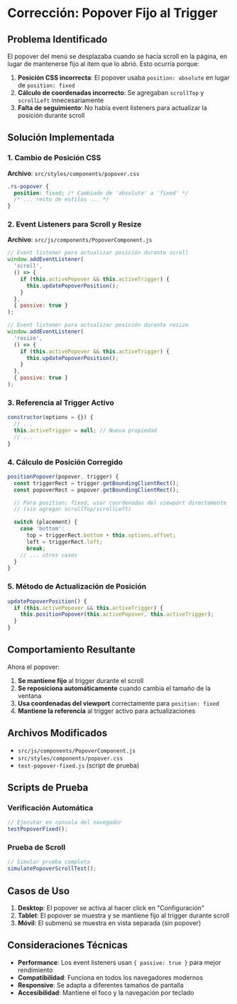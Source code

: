 # Corrección: Popover Fijo al Trigger

## Problema Identificado

El popover del menú se desplazaba cuando se hacía scroll en la página, en lugar de mantenerse fijo al item que lo abrió. Esto ocurría porque:

1. **Posición CSS incorrecta**: El popover usaba `position: absolute` en lugar de `position: fixed`
2. **Cálculo de coordenadas incorrecto**: Se agregaban `scrollTop` y `scrollLeft` innecesariamente
3. **Falta de seguimiento**: No había event listeners para actualizar la posición durante scroll

## Solución Implementada

### 1. Cambio de Posición CSS

**Archivo**: `src/styles/components/popover.css`

```css
.rs-popover {
  position: fixed; /* Cambiado de 'absolute' a 'fixed' */
  /* ... resto de estilos ... */
}
```

### 2. Event Listeners para Scroll y Resize

**Archivo**: `src/js/components/PopoverComponent.js`

```javascript
// Event listener para actualizar posición durante scroll
window.addEventListener(
  'scroll',
  () => {
    if (this.activePopover && this.activeTrigger) {
      this.updatePopoverPosition();
    }
  },
  { passive: true }
);

// Event listener para actualizar posición durante resize
window.addEventListener(
  'resize',
  () => {
    if (this.activePopover && this.activeTrigger) {
      this.updatePopoverPosition();
    }
  },
  { passive: true }
);
```

### 3. Referencia al Trigger Activo

```javascript
constructor(options = {}) {
  // ...
  this.activeTrigger = null; // Nueva propiedad
  // ...
}
```

### 4. Cálculo de Posición Corregido

```javascript
positionPopover(popover, trigger) {
  const triggerRect = trigger.getBoundingClientRect();
  const popoverRect = popover.getBoundingClientRect();

  // Para position: fixed, usar coordenadas del viewport directamente
  // (sin agregar scrollTop/scrollLeft)

  switch (placement) {
    case 'bottom':
      top = triggerRect.bottom + this.options.offset;
      left = triggerRect.left;
      break;
    // ... otros casos
  }
}
```

### 5. Método de Actualización de Posición

```javascript
updatePopoverPosition() {
  if (this.activePopover && this.activeTrigger) {
    this.positionPopover(this.activePopover, this.activeTrigger);
  }
}
```

## Comportamiento Resultante

Ahora el popover:

1. **Se mantiene fijo** al trigger durante el scroll
2. **Se reposiciona automáticamente** cuando cambia el tamaño de la ventana
3. **Usa coordenadas del viewport** correctamente para `position: fixed`
4. **Mantiene la referencia** al trigger activo para actualizaciones

## Archivos Modificados

- `src/js/components/PopoverComponent.js`
- `src/styles/components/popover.css`
- `test-popover-fixed.js` (script de prueba)

## Scripts de Prueba

### Verificación Automática

```javascript
// Ejecutar en consola del navegador
testPopoverFixed();
```

### Prueba de Scroll

```javascript
// Simular prueba completa
simulatePopoverScrollTest();
```

## Casos de Uso

1. **Desktop**: El popover se activa al hacer click en "Configuración"
2. **Tablet**: El popover se muestra y se mantiene fijo al trigger durante scroll
3. **Móvil**: El submenú se muestra en vista separada (sin popover)

## Consideraciones Técnicas

- **Performance**: Los event listeners usan `{ passive: true }` para mejor rendimiento
- **Compatibilidad**: Funciona en todos los navegadores modernos
- **Responsive**: Se adapta a diferentes tamaños de pantalla
- **Accesibilidad**: Mantiene el foco y la navegación por teclado
